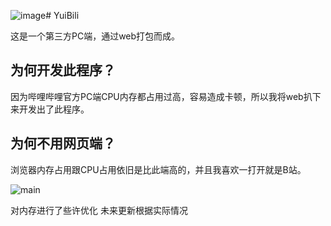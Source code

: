 ![image](https://github.com/user-attachments/assets/2083ed44-9580-4ad1-9f16-7277570bb82e)# YuiBili

这是一个第三方PC端，通过web打包而成。

## 为何开发此程序？
因为哔哩哔哩官方PC端CPU内存都占用过高，容易造成卡顿，所以我将web扒下来开发出了此程序。

## 为何不用网页端？
浏览器内存占用跟CPU占用依旧是比此端高的，并且我喜欢一打开就是B站。

![main](https://github.com/user-attachments/assets/7fb6419d-9e3f-438c-afbd-66ff18af4a91)

对内存进行了些许优化
未来更新根据实际情况
